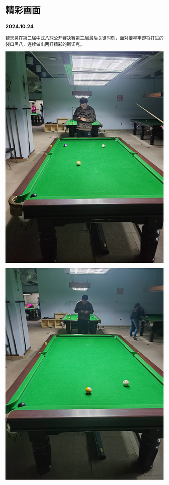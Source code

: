 # 精彩画面

### 2024.10.24

魏天昊在第二届中式八球公开赛决赛第三局最后关键时刻，面对姜星宇即将打进的袋口黑八，连续做出两杆精彩的斯诺克。

![](./img/20241024_001.jpg)

![](./img/20241024_002.jpg)
